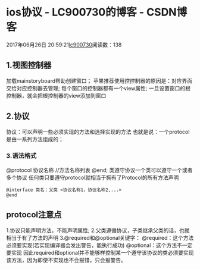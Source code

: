 # ios协议 - LC900730的博客 - CSDN博客
2017年06月26日 20:59:21[lc900730](https://me.csdn.net/LC900730)阅读数：138
## 1.视图控制器
加载mainstoryboard帮助创建窗口； 
苹果推荐使用控控制器的原因是：对应界面交给对应控制器去管理; 
每个窗口的控制器都有一个view属性; 
一旦设置窗口的根控制器，就会把根控制器的view添加到窗口
## 2.协议
协议：可以声明一些必须实现的方法和选择实现的方法 
也就是说：一个protocol是由一系列方法组成的；
### 3.语法格式
@protocol 协议名称 
//方法名称列表 
@end; 
类遵守协议一个类可以遵守一个或者多个协议 
任何类只要遵守protocol就相当于拥有了Protocol的所有方法声明
```
@interface 类名：父类 <协议名称1，协议名称2,...>
@end
```
## protocol注意点
1.协议只能声明方法，不能声明属性; 
2.父类遵循协议，子类继承父类的话，也就相当于有了方法的声明 
3.@required和@optional关键字：
@required：这个方法必须要实现(若实现编译器会发出警告，能执行成功) 
@optional：这个方法不一定要实现 
因此required和optional并不能够样控制某一个遵守该协议的类必须要实现该方法，因为即使不实现也不会报错，只会报警告。
